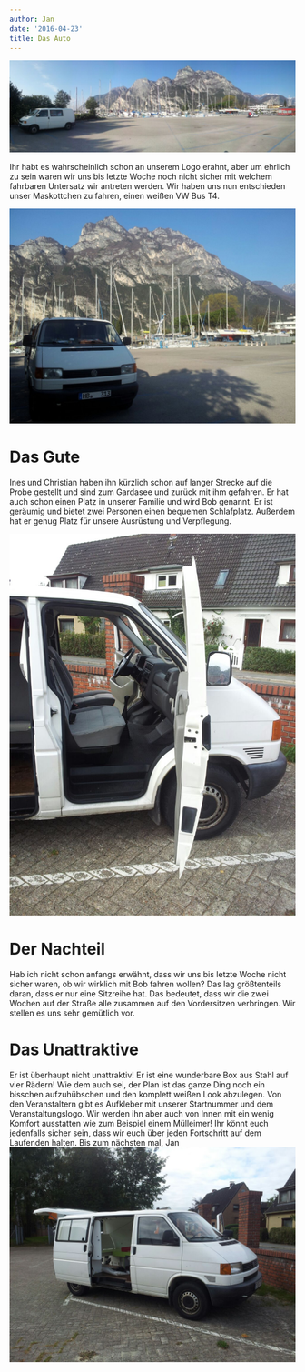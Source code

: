 ```yaml
---
author: Jan
date: '2016-04-23'
title: Das Auto
---
```


![Image](./images/1.jpg)

Ihr habt es wahrscheinlich schon an unserem Logo erahnt, aber um ehrlich zu
sein waren wir uns bis letzte Woche noch nicht sicher mit welchem fahrbaren
Untersatz wir antreten werden.
Wir haben uns nun entschieden unser Maskottchen zu fahren, einen weißen VW Bus
T4.

![Image](./images/2.jpg)
# Das Gute
Ines und Christian haben ihn kürzlich schon auf langer Strecke auf die Probe
gestellt und sind zum Gardasee und zurück mit ihm gefahren. Er hat auch schon
einen Platz in unserer Familie und wird Bob genannt. Er ist geräumig und bietet
zwei Personen einen bequemen Schlafplatz. Außerdem hat er genug Platz für
unsere Ausrüstung und Verpflegung.

![Image](./images/3.jpg)

# Der Nachteil
Hab ich nicht schon anfangs erwähnt, dass wir uns bis letzte Woche nicht sicher
waren, ob wir wirklich mit Bob fahren wollen? Das lag größtenteils daran, dass
er nur eine Sitzreihe hat. Das bedeutet, dass wir die zwei Wochen auf der
Straße alle zusammen auf den Vordersitzen verbringen. Wir stellen es uns sehr
gemütlich vor.

# Das Unattraktive
Er ist überhaupt nicht unattraktiv! Er ist eine wunderbare Box aus Stahl auf
vier Rädern! Wie dem auch sei, der Plan ist das ganze Ding noch ein bisschen
aufzuhübschen und den komplett weißen Look abzulegen. Von den Veranstaltern
gibt es Aufkleber mit unserer Startnummer und dem Veranstaltungslogo. Wir
werden ihn aber auch von Innen mit ein wenig Komfort ausstatten wie zum
Beispiel einem Mülleimer! Ihr könnt euch jedenfalls sicher sein, dass wir euch
über jeden Fortschritt auf dem Laufenden halten.
Bis zum nächsten mal,
Jan
![Image](./images/4.jpg)
